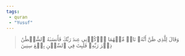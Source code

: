 ```yaml
---
tags: 
 - quran 
 - "Yusuf"
---
```


> وَقَالَ لِلَّذِي ظَنَّ أَنَّهُۥ نَاجٖ مِّنۡهُمَا ٱذۡكُرۡنِي عِندَ رَبِّكَ فَأَنسَىٰهُ ٱلشَّيۡطَٰنُ ذِكۡرَ رَبِّهِۦ فَلَبِثَ فِي ٱلسِّجۡنِ بِضۡعَ سِنِينَ
